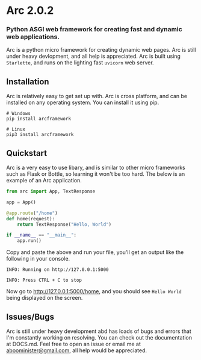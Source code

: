 # Arc 2.0.2
### Python ASGI web framework for creating fast and dynamic web applications.

Arc is a python micro framework for creating dynamic web pages. Arc is still under heavy devlopment, and all help is appreciated. Arc is built using `Starlette`, and runs on the lighting fast `uvicorn` web server.

## Installation
Arc is relatively easy to get set up with. Arc is cross platform, and can be installed on any operating system. You can install it using pip.
```
# Windows
pip install arcframework

# Linux
pip3 install arcframework
```

## Quickstart
Arc is a very easy to use libary, and is similar to other micro frameworks such as Flask or Bottle, so learning it won't be too hard. The below is an example of an Arc application.
```py
from arc import App, TextResponse

app = App()

@app.route("/home")
def home(request):
    return TextResponse("Hello, World")

if __name__ == "__main__":
    app.run()
```
Copy and paste the above and run your file, you'll get an output like the following in your console.
```
INFO: Running on http://127.0.0.1:5000

INFO: Press CTRL + C to stop
```
Now go to http://127.0.0.1:5000/home, and you should see `Hello World` being displayed on the screen.

## Issues/Bugs
Arc is still under heavy development abd has loads of bugs and errors that I'm constantly working on resolving. You can check out the documentation at DOCS.md. Feel free to open an issue or email me at aboominister@gmail.com, all help would be appreciated.
